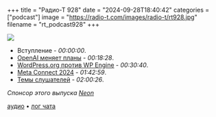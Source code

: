+++
title = "Радио-Т 928"
date = "2024-09-28T18:40:42"
categories = ["podcast"]
image = "https://radio-t.com/images/radio-t/rt928.jpg"
filename = "rt_podcast928"
+++

![](https://radio-t.com/images/radio-t/rt928.jpg)

- Вступление - *00:00:00*.
- [OpenAI меняет планы](https://www.reuters.com/technology/artificial-intelligence/openai-remove-non-profit-control-give-sam-altman-equity-sources-say-2024-09-25/) - *00:18:28*.
- [WordPress.org против WP Engine](https://techcrunch.com/2024/09/25/wordpress-org-bans-wp-engine-blocks-it-from-accessing-its-resources/) - *00:30:40*.
- [Meta Connect 2024](https://www.theverge.com/2024/9/25/24250234/meta-connect-rayban-glasses-orion-ai-llama) - *01:42:59*.
- [Темы слушателей](https://radio-t.com/p/2024/09/24/prep-928/) - *02:00:26*.

_Спонсор этого выпуска [Neon](https://neon.tech/?radio)_

[аудио](https://cdn.radio-t.com/rt_podcast928.mp3) • [лог чата](https://chat.radio-t.com/logs/radio-t-928.html)
<audio src="https://cdn.radio-t.com/rt_podcast928.mp3" preload="none"></audio>

